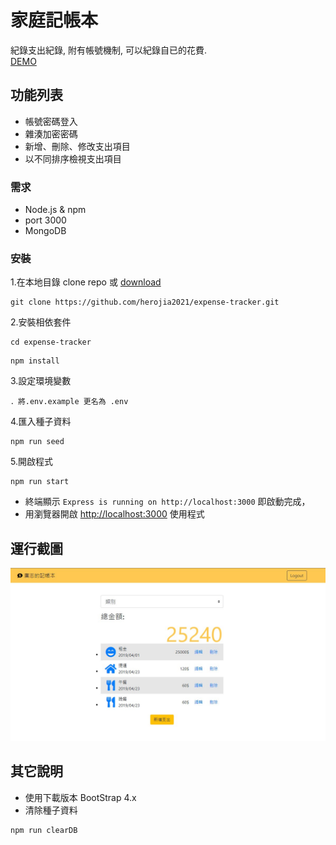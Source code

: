 # 家庭記帳本

紀錄支出紀錄, 附有帳號機制, 可以紀錄自已的花費.<br>
[DEMO](https://dry-garden-69089.herokuapp.com/)

## 功能列表

- 帳號密碼登入
- 雜湊加密密碼
- 新增、刪除、修改支出項目
- 以不同排序檢視支出項目

### 需求

- Node.js & npm
- port 3000
- MongoDB

### 安裝

1.在本地目錄 clone repo 或 [download](https://github.com/herojia2021/expense-tracker/archive/refs/heads/master.zip)

```
git clone https://github.com/herojia2021/expense-tracker.git
```

2.安裝相依套件

```
cd expense-tracker
```

```
npm install
```

3.設定環境變數

```
．將.env.example 更名為 .env
```

4.匯入種子資料

```
npm run seed
```

5.開啟程式

```
npm run start
```

- 終端顯示 `Express is running on http://localhost:3000` 即啟動完成，
- 用瀏覽器開啟 [http://localhost:3000](http://localhost:3000) 使用程式

## 運行截圖

![首頁](/public/img/index.jpg)

## 其它說明

- 使用下載版本 BootStrap 4.x
- 清除種子資料

```
npm run clearDB
```

